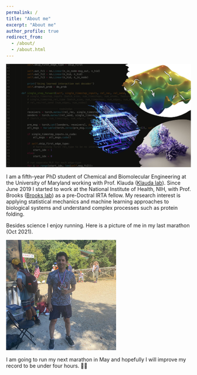 ```yaml
---
permalink: /
title: "About me"
excerpt: "About me"
author_profile: true
redirect_from: 
  - /about/
  - /about.html
---
```

<img width='1000' src='../images/pic.png'/>


I am a fifth-year PhD student of Chemical and Biomolecular Engineering at the University of Maryland working with Prof. Klauda ([Klauda lab](https://terpconnect.umd.edu/~jbklauda/)). Since June 2019 I started to work at the National Institute of Health, NIH, with Prof. Brooks ([Brooks lab](https://www.lobos.nih.gov/cbs/)) as a pre-Doctral IRTA fellow. My research interest is applying statistical mechanics and machine learning approaches to biological systems and understand complex processes such as protein folding. 

Besides science I enjoy running. Here is a picture of me in my last marathon (Oct 2021). 

<img width='300' src='../images/running.png'/>

I am going to run my next marathon in May and hopefully I will improve my record to be under four hours. 🏃‍♂️

